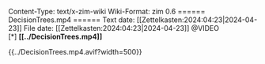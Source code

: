 Content-Type: text/x-zim-wiki
Wiki-Format: zim 0.6
====== DecisionTrees.mp4 ======
Text date: [[Zettelkasten:2024:04:23|2024-04-23]] File date: [[Zettelkasten:2024:04:23|2024-04-23]]
@VIDEO  
[*] **[[../DecisionTrees.mp4]]** 




{{../DecisionTrees.mp4.avif?width=500}}

